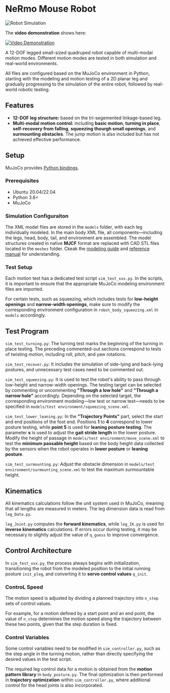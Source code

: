 # NeRmo Mouse Robot

![Robot Simulation](images/NeRmo_Overview.jpg)

The **video demonstration** shows here:

[![Video Demonstration](https://img.shields.io/youtube/channel/views/:UClva9bOC5x7I6EH2yGsfpeg)](https://www.youtube.com/watch?v=iS-gbdyKS5s&list=PLG0yEiqorTkgIp97KAagTFfdkPwRGbhUh&index=63)

A 12-DOF legged small-sized quadruped robot capable of multi-modal motion modes. Different motion modes are tested in both simulation and real-world environments.

All files are configured based on the MuJoCo environment in Python, starting with the modeling and motion testing of a 2D planar leg and gradually progressing to the simulation of the entire robot, followed by real-world robotic testing.

## Features
- **12-DOF leg structure:** based on the tri-segemented linkage-based leg.
- **Multi-modal motion control:** including **basic motion**, **turning in place**, **self-recovery from falling**, **squeezing thourgh small openings**, and **surmounting obstacles**. The jump motion is also included but has not achieved effective performance.

## Setup
MuJoCo provides [Python bindings](https://mujoco.readthedocs.io/en/stable/python.html#python-bindings).

### Prerequisites
- Ubuntu 20.04/22.04
- Python 3.8+
- MuJoCo

### Simulation Configuraiton
The XML model files are stored in the `models` folder, with each leg individually modeled. In the main body XML file, all components—including the legs, head, body, tail, and environment are assembled. The model structures created in native **MJCF** format are replaced with CAD STL files located in the `meshes` folder. Ckeak the [modeling guide](https://mujoco.readthedocs.io/en/stable/modeling.html) and [reference manual](https://mujoco.readthedocs.io/en/stable/XMLreference.html) for understanding.

### Test Setup
Each motion test has a dedicated test script `sim_test_xxx.py`. In the scripts, it is important to ensure that the appropriate MuJoCo modeling environment files are imported. 

For certain tests, such as squeezing, which includes tests for **low-height openings** and **narrow-width openings**, make sure to modify the corresponding environment configuration in `robot_body_squeezing.xml` in `models` accordingly.

## Test Program
`sim_test_turning.py`: The turning test marks the beginning of the turning in place testing. The preceding commented-out sections correspond to tests of twisting motion, including roll, pitch, and yaw rotations.

`sim_test_recover.py`: It includes the simulation of side-lying and back-lying postures, and unnecessary test cases need to be commented out.

`sim_test_squeezing.py`: It is used to test the robot's ability to pass through low-height and narrow-width openings. The testing target can be selected by commenting or uncommenting **"Through a low hole"** and **"Through a narrow hole"** accordingly. Depending on the selected target, the corresponding environment modeling—low test or narrow test—needs to be specified in `models/test environment/squeezing_scene.xml`.

`sim_test_lower_leaning.py`: In the **"Trajectory Points"** part, select the start and end positions of the foot end. Positions **1** to **4** correspond to lower posture testing, while **point 5** is used for **leaning posture testing**. The parameter **s** is used to adjust the **gait stride length** in the lower posture. Modify the height of passage in `models/test environment/move_scene.xml` to test the **minimum passable height** based on the body height data collected by the sensors when the robot operates in **lower posture** or **leaning posture**.

`sim_test_surmounting.py`: Adjust the obstacle dimension in `models/test environment/surmounting_scene.xml` to test the maximum surmountable height.

## Kinematics
All kinematics calculations follow the unit system used in MuJoCo, meaning that all lengths are measured in meters. The leg dimension data is read from `leg_Data.py`.

`leg_Joint.py` computes the **forward kinematics**, while `leg_IK.py` is used for **inverse kinematics** calculations. If errors occur during testing, it may be necessary to slightly adjust the value of `q_guess` to improve convergence.

## Control Architecture
In `sim_test_xxx.py`, the process always begins with initialization, transitioning the robot from the modeled position to the initial running posture `init_pleg`, and converting it to **servo control values** `q_init`.

### ControL Speed
The motion speed is adjusted by dividing a planned trajectory into `n_step` sets of control values. 

For example, for a motion defined by a start point and an end point, the value of `n_step` determines the motion speed along the trajectory between these two points, given that the step duration is fixed.

### Control Variables
Some control variables need to be modified in `sim_controller.py`, such as the step angle in the turning motion, rather than directly specifying the desired values in the test script.

The required leg control data for a motion is obtained from the **motion pattern library** in `body_posture.py`. The final optimization is then performed in **trajectory optimization** within `sim_controller.py`, where additional control for the head joints is also incorporated.
